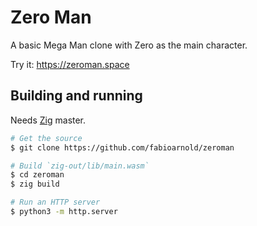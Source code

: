 # Zero Man

A basic Mega Man clone with Zero as the main character.

Try it: https://zeroman.space

## Building and running

Needs [Zig](https://ziglang.org/download/) master.

```bash
# Get the source
$ git clone https://github.com/fabioarnold/zeroman

# Build `zig-out/lib/main.wasm`
$ cd zeroman
$ zig build

# Run an HTTP server
$ python3 -m http.server
```
